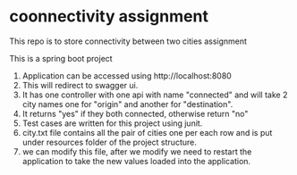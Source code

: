 # coonnectivity assignment
This repo is to store connectivity between two cities assignment

This is a spring boot project
1. Application can be accessed using http://localhost:8080
2. This will redirect to swagger ui.
3. It has one controller with one api with name "connected" and will take 2 city names one for "origin" and another for "destination".
4. It returns "yes" if they both connected, otherwise return "no"
5. Test cases are written for this project using junit.
6. city.txt file contains all the pair of cities one per each row and is put under resources folder of the project structure.
7. we can modify this file, after we modify we need to restart the application to take the new values loaded into the application.
